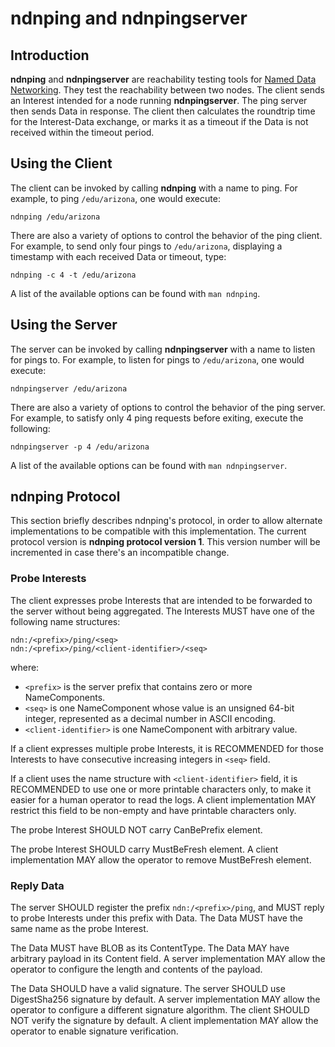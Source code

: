 # ndnping and ndnpingserver

## Introduction

**ndnping** and **ndnpingserver** are reachability testing tools for
[Named Data Networking](http://named-data.net). They test the reachability between two nodes. The
client sends an Interest intended for a node running **ndnpingserver**. The ping server then sends
Data in response. The client then calculates the roundtrip time for the Interest-Data exchange, or
marks it as a timeout if the Data is not received within the timeout period.

## Using the Client

The client can be invoked by calling **ndnping** with a name to ping. For example, to ping
`/edu/arizona`, one would execute:

    ndnping /edu/arizona

There are also a variety of options to control the behavior of the ping client. For example, to
send only four pings to `/edu/arizona`, displaying a timestamp with each received Data or
timeout, type:

    ndnping -c 4 -t /edu/arizona

A list of the available options can be found with `man ndnping`.

## Using the Server

The server can be invoked by calling **ndnpingserver** with a name to listen for pings to. For
example, to listen for pings to `/edu/arizona`, one would execute:

    ndnpingserver /edu/arizona

There are also a variety of options to control the behavior of the ping server. For example, to
satisfy only 4 ping requests before exiting, execute the following:

    ndnpingserver -p 4 /edu/arizona

A list of the available options can be found with `man ndnpingserver`.

## ndnping Protocol

This section briefly describes ndnping's protocol, in order to allow alternate implementations
to be compatible with this implementation.
The current protocol version is **ndnping protocol version 1**.
This version number will be incremented in case there's an incompatible change.

### Probe Interests

The client expresses probe Interests that are intended to be forwarded to the server
without being aggregated.
The Interests MUST have one of the following name structures:

    ndn:/<prefix>/ping/<seq>
    ndn:/<prefix>/ping/<client-identifier>/<seq>

where:

* `<prefix>` is the server prefix that contains zero or more NameComponents.
* `<seq>` is one NameComponent whose value is an unsigned 64-bit integer, represented as
  a decimal number in ASCII encoding.
* `<client-identifier>` is one NameComponent with arbitrary value.

If a client expresses multiple probe Interests, it is RECOMMENDED for those Interests to
have consecutive increasing integers in `<seq>` field.

If a client uses the name structure with `<client-identifier>` field, it is RECOMMENDED to use
one or more printable characters only, to make it easier for a human operator to read the logs.
A client implementation MAY restrict this field to be non-empty and have printable characters only.

The probe Interest SHOULD NOT carry CanBePrefix element.

The probe Interest SHOULD carry MustBeFresh element.
A client implementation MAY allow the operator to remove MustBeFresh element.

### Reply Data

The server SHOULD register the prefix `ndn:/<prefix>/ping`, and MUST reply to probe Interests
under this prefix with Data.
The Data MUST have the same name as the probe Interest.

The Data MUST have BLOB as its ContentType.
The Data MAY have arbitrary payload in its Content field.
A server implementation MAY allow the operator to configure the length and contents of the payload.

The Data SHOULD have a valid signature.
The server SHOULD use DigestSha256 signature by default.
A server implementation MAY allow the operator to configure a different signature algorithm.
The client SHOULD NOT verify the signature by default.
A client implementation MAY allow the operator to enable signature verification.

